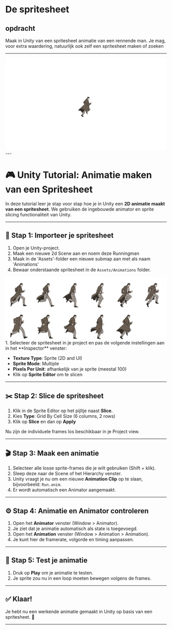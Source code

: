 # De spritesheet

## opdracht

Maak in Unity van een spritesheet animatie van een rennende man. Je mag, voor extra waardering, natuurlijk ook zelf een spritesheet maken of zoeken

---
<img src="images/runningMan.gif">
---

# 🎮 Unity Tutorial: Animatie maken van een Spritesheet

In deze tutorial leer je stap voor stap hoe je in Unity een **2D animatie maakt van een spritesheet**. We gebruiken de ingebouwde animator en sprite slicing functionaliteit van Unity.

---

## 📁 Stap 1: Importeer je spritesheet

1. Open je Unity-project.
2. Maak een nieuwe 2d Scene aan en noem deze Runningman
3. Maak in de 'Assets'-folder een nieuwe submap aan met als naam 'Animations'
4. Bewaar onderstaande spritesheet in de `Assets/Animations` folder.
<img src="images/runningMan.png">
1. Selecteer de spritesheet in je project en pas de volgende instellingen aan in het **Inspector** venster:

   - **Texture Type**: Sprite (2D and UI)
   - **Sprite Mode**: Multiple
   - **Pixels Per Unit**: afhankelijk van je sprite (meestal 100)
   - Klik op **Sprite Editor** om te slicen

---

## ✂️ Stap 2: Slice de spritesheet

1. Klik in de Sprite Editor op het pijltje naast **Slice**.
2. Kies **Type**: Grid By Cell Size (6 columns, 2 rows)
3. Klik op **Slice** en dan op **Apply**

Nu zijn de individuele frames los beschikbaar in je Project view.

---

## 🎬 Stap 3: Maak een animatie

1. Selecteer alle losse sprite-frames die je wilt gebruiken (Shift + klik).
2. Sleep deze naar de Scene of het Hierarchy venster.
3. Unity vraagt je nu om een nieuwe **Animation Clip** op te slaan, bijvoorbeeld: `Run.anim`.
4. Er wordt automatisch een Animator aangemaakt.


---

## ⚙️ Stap 4: Animatie en Animator controleren

1. Open het **Animator** venster (Window > Animator).
2. Je ziet dat je animatie automatisch als state is toegevoegd.
3. Open het **Animation** venster (Window > Animation > Animation).
4. Je kunt hier de framerate, volgorde en timing aanpassen.


---

## 🧪 Stap 5: Test je animatie

1. Druk op **Play** om je animatie te testen.
2. Je sprite zou nu in een loop moeten bewegen volgens de frames.

---

## ✅ Klaar!

Je hebt nu een werkende animatie gemaakt in Unity op basis van een spritesheet. 🎉

---
